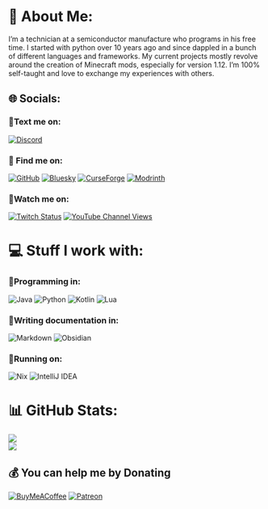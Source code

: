 # 💫 About Me:
I’m a technician at a semiconductor manufacture who programs in his free time. I started with python over 10 years ago and since dappled in a bunch of different languages and frameworks. My current projects mostly revolve around the creation of Minecraft mods, especially for version 1.12. I’m 100% self-taught and love to exchange my experiences with others.


## 🌐 Socials:
### 📧Text me on:
[![Discord](https://img.shields.io/discord/244064852249673729?style=for-the-badge&logo=discord&logoColor=%23FFFFFF&label=Discord&labelColor=%235865F2&color=%23000000)](https://discord.gg/JF7x2vG)
### 📍 Find me on:
[![GitHub](https://img.shields.io/badge/github-%23121011.svg?style=for-the-badge&logo=github&logoColor=white)](https://github.com/Ender-Development)
[![Bluesky](https://img.shields.io/badge/bluesky-0285FF?style=for-the-badge&logo=bluesky&logoColor=%23FFFFFF)](https://bsky.app/profile/masterenderman)
[![CurseForge](https://img.shields.io/badge/curseforge-F16436?style=for-the-badge&logo=curseforge&logoColor=%23FFFFFF)](https://www.curseforge.com/members/enderdevelopment/projects)
[![Modrinth](https://img.shields.io/badge/modrinth-00AF5C?style=for-the-badge&logo=modrinth&logoColor=%23FFFFFF)](https://modrinth.com/user/MasterEnderman)

### 🎥Watch me on:
 [![Twitch Status](https://img.shields.io/twitch/status/enderdevelopment?style=for-the-badge&logo=twitch&logoColor=%23FFFFFF&labelColor=%239146FF&color=%23000000)](https://twitch.tv/enderdevelopment)
[![YouTube Channel Views](https://img.shields.io/youtube/channel/views/UCYwZs-DyOaCt-uBTVXHwvpg?style=for-the-badge&logo=youtube&logoColor=%23FFFFFF&label=YOUTUBE&labelColor=%23FF0000&color=%23000000)](https://youtube.com/@EnderDevelopment)


# 💻 Stuff I work with:

### 👾Programming in:
![Java](https://img.shields.io/badge/java-%23ED8B00.svg?style=for-the-badge&logo=openjdk&logoColor=white)
![Python](https://img.shields.io/badge/python-3670A0?style=for-the-badge&logo=python&logoColor=ffdd54)
![Kotlin](https://img.shields.io/badge/kotlin-%237F52FF.svg?style=for-the-badge&logo=kotlin&logoColor=white)
![Lua](https://img.shields.io/badge/lua-%232C2D72.svg?style=for-the-badge&logo=lua&logoColor=white)

### 📝Writing documentation in:
![Markdown](https://img.shields.io/badge/markdown-%23000000.svg?style=for-the-badge&logo=markdown&logoColor=white)
![Obsidian](https://img.shields.io/badge/obsidian-7C3AED?style=for-the-badge&logo=obsidian&logoColor=%23FFFFFF)

### 💾Running on:
![Nix](https://img.shields.io/badge/NIX-5277C3.svg?style=for-the-badge&logo=NixOS&logoColor=white)
![IntelliJ IDEA](https://img.shields.io/badge/IntelliJ_IDEA-000000?style=for-the-badge&logo=intellij-idea&logoColor=white)

# 📊 GitHub Stats:
![](https://github-readme-stats.vercel.app/api?username=MasterEnderman&theme=dark&hide_border=true&include_all_commits=false&count_private=false)<br/>
![](https://github-readme-stats.vercel.app/api/top-langs/?username=MasterEnderman&theme=dark&hide_border=true&include_all_commits=false&count_private=false&layout=compact)

## 💰 You can help me by Donating
[![BuyMeACoffee](https://img.shields.io/badge/Buy%20Me%20a%20Coffee-ffdd00?style=for-the-badge&logo=buy-me-a-coffee&logoColor=black)](https://buymeacoffee.com/MasterEnderman)
[![Patreon](https://img.shields.io/badge/Patreon-F96854?style=for-the-badge&logo=patreon&logoColor=white)](https://patreon.com/_MasterEnderman_) 
